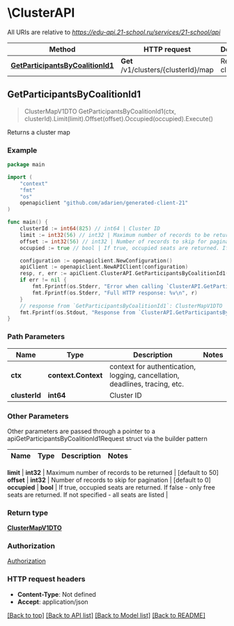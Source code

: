 # \ClusterAPI

All URIs are relative to *https://edu-api.21-school.ru/services/21-school/api*

Method | HTTP request | Description
------------- | ------------- | -------------
[**GetParticipantsByCoalitionId1**](ClusterAPI.md#GetParticipantsByCoalitionId1) | **Get** /v1/clusters/{clusterId}/map | Returns a cluster map



## GetParticipantsByCoalitionId1

> ClusterMapV1DTO GetParticipantsByCoalitionId1(ctx, clusterId).Limit(limit).Offset(offset).Occupied(occupied).Execute()

Returns a cluster map

### Example

```go
package main

import (
	"context"
	"fmt"
	"os"
	openapiclient "github.com/adarien/generated-client-21"
)

func main() {
	clusterId := int64(825) // int64 | Cluster ID
	limit := int32(56) // int32 | Maximum number of records to be returned (optional) (default to 50)
	offset := int32(56) // int32 | Number of records to skip for pagination (optional) (default to 0)
	occupied := true // bool | If true, occupied seats are returned. If false - only free seats are returned. If not specified - all seats are listed (optional)

	configuration := openapiclient.NewConfiguration()
	apiClient := openapiclient.NewAPIClient(configuration)
	resp, r, err := apiClient.ClusterAPI.GetParticipantsByCoalitionId1(context.Background(), clusterId).Limit(limit).Offset(offset).Occupied(occupied).Execute()
	if err != nil {
		fmt.Fprintf(os.Stderr, "Error when calling `ClusterAPI.GetParticipantsByCoalitionId1``: %v\n", err)
		fmt.Fprintf(os.Stderr, "Full HTTP response: %v\n", r)
	}
	// response from `GetParticipantsByCoalitionId1`: ClusterMapV1DTO
	fmt.Fprintf(os.Stdout, "Response from `ClusterAPI.GetParticipantsByCoalitionId1`: %v\n", resp)
}
```

### Path Parameters


Name | Type | Description  | Notes
------------- | ------------- | ------------- | -------------
**ctx** | **context.Context** | context for authentication, logging, cancellation, deadlines, tracing, etc.
**clusterId** | **int64** | Cluster ID | 

### Other Parameters

Other parameters are passed through a pointer to a apiGetParticipantsByCoalitionId1Request struct via the builder pattern


Name | Type | Description  | Notes
------------- | ------------- | ------------- | -------------

 **limit** | **int32** | Maximum number of records to be returned | [default to 50]
 **offset** | **int32** | Number of records to skip for pagination | [default to 0]
 **occupied** | **bool** | If true, occupied seats are returned. If false - only free seats are returned. If not specified - all seats are listed | 

### Return type

[**ClusterMapV1DTO**](ClusterMapV1DTO.md)

### Authorization

[Authorization](../README.md#Authorization)

### HTTP request headers

- **Content-Type**: Not defined
- **Accept**: application/json

[[Back to top]](#) [[Back to API list]](../README.md#documentation-for-api-endpoints)
[[Back to Model list]](../README.md#documentation-for-models)
[[Back to README]](../README.md)

